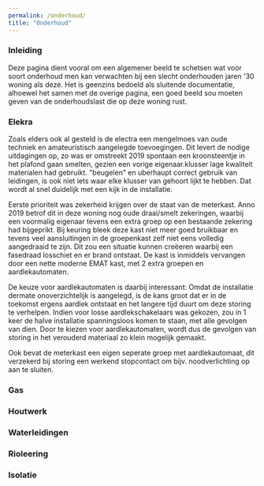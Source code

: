 ```yaml
---
permalink: /onderhoud/
title: "Onderhoud"
---
```


### Inleiding

Deze pagina dient vooral om een algemener beeld te schetsen wat voor soort onderhoud men kan verwachten bij een slecht onderhouden jaren '30 woning als deze. Het is geenzins bedoeld als sluitende documentatie, alhoewel het samen met de overige pagina, een goed beeld sou moeten geven van de onderhoudslast die op deze woning rust.


### Elekra

Zoals elders ook al gesteld is de electra een mengelmoes van oude techniek en amateuristisch aangelegde toevoegingen. Dit levert de nodige uitdagingen op, zo was er omstreekt 2019 spontaan een kroonsteentje in het plafond gaan smelten, gezien een vorige eigenaar.klusser lage kwaliteit materialen had gebruikt.
"beugelen" en uberhaupt correct gebruik van leidingen, is ook niet iets waar elke klusser van gehoort lijkt te hebben. Dat wordt al snel duidelijk met een kijk in de installatie.

Eerste prioriteit was zekerheid krijgen over de staat van de meterkast. Anno 2019 betrof dit in deze woning nog oude draai/smelt zekeringen, waarbij een voormalig eigenaar tevens een extra groep op een bestaande zekering had bijgeprikt.
Bij keuring bleek deze kast niet meer goed bruikbaar en tevens veel aansluitingen in de groepenkast zelf niet eens volledig aangedraaid te zijn. Dit zou een situatie kunnen creëeren waarbij een fasedraad losschiet en er brand ontstaat.
De kast is inmiddels vervangen door een nette moderne EMAT kast, met 2 extra groepen en aardlekautomaten.

De keuze voor aardlekautomaten is daarbij interessant: Omdat de installatie dermate onoverzichtelijk is aangelegd, is de kans groot dat er in de toekomst ergens aardlek ontstaat en het langere tijd duurt om deze storing te verhelpen.
Indien voor losse aardlekschakelaars was gekozen, zou in 1 keer de halve installatie spanningsloos komen te staan, met alle gevolgen van dien. Door te kiezen voor aardlekautomaten, wordt dus de gevolgen van storing in het verouderd materiaal zo klein mogelijk gemaakt.

Ook bevat de meterkast een eigen seperate groep met aardlekautomaat, dit verzekerd bij storing een werkend stopcontact om bijv. noodverlichting op aan te sluiten.

### Gas


### Houtwerk


### Waterleidingen


### Rioleering


### Isolatie


